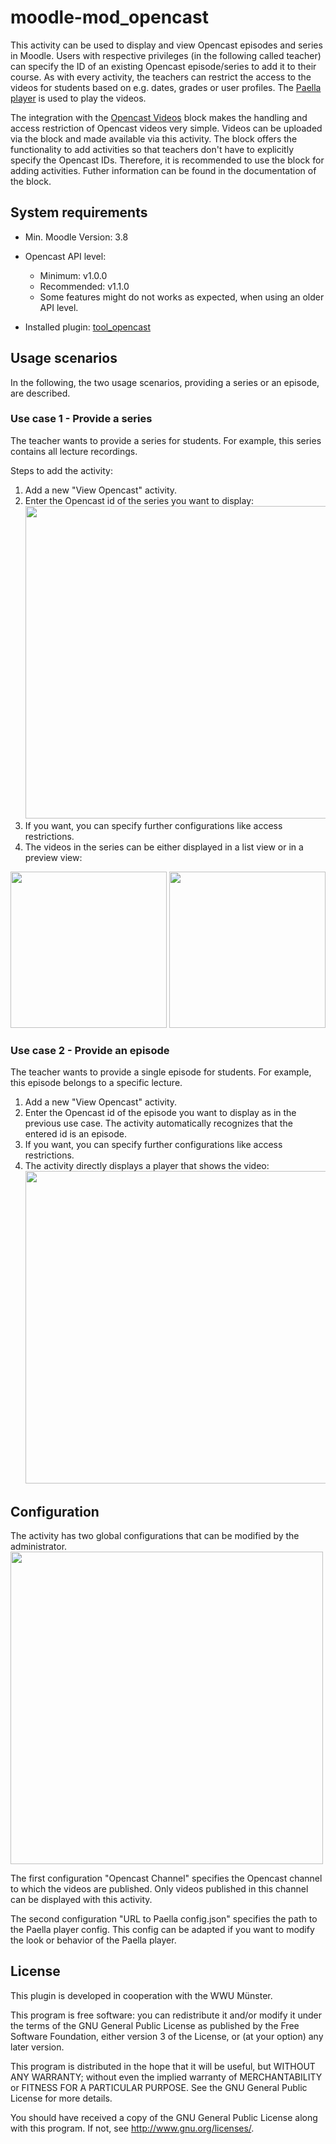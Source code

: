 moodle-mod_opencast
=====================
This activity can be used to display and view Opencast episodes and series in Moodle.
Users with respective privileges (in the following called teacher) can specify the ID of an existing Opencast 
episode/series to add it to their course. As with every activity, the teachers can restrict the access to the videos for students based on e.g. dates, grades or user profiles.
The <a href="https://github.com/polimediaupv/paella">Paella player</a> is used to play the videos.

The integration with the <a href="https://moodle.org/plugins/block_opencast">Opencast Videos</a> block makes the handling and access restriction of Opencast videos very simple. 
Videos can be uploaded via the block and made available via this activity. 
The block offers the functionality to add activities so that teachers don't have to explicitly specify the Opencast IDs.
Therefore, it is recommended to use the block for adding activities. Futher information can be found in the documentation of the block.

System requirements
------------------

* Min. Moodle Version: 3.8
* Opencast API level:
    * Minimum: v1.0.0
    * Recommended: v1.1.0
    * Some features might do not works as expected, when using an older API level.

* Installed plugin: <a href="https://github.com/unirz-tu-ilmenau/moodle-tool_opencast">tool_opencast</a>

Usage scenarios
---------------
In the following, the two usage scenarios, providing a series or an episode, are described.

### Use case 1 - Provide a series ###
The teacher wants to provide a series for students. For example, this series contains all lecture recordings.

Steps to add the activity:
1. Add a new "View Opencast" activity. 
2. Enter the Opencast id of the series you want to display:</br>
<img src="https://user-images.githubusercontent.com/28386141/115252656-f5891700-a12b-11eb-8e9e-d6deee434439.png" width="500"></br>
3. If you want, you can specify further configurations like access restrictions.
4. The videos in the series can be either displayed in a list view or in a preview view:</br>
<img src="https://user-images.githubusercontent.com/28386141/115258489-523b0080-a131-11eb-9ac1-0819c9aee5a4.png" width="250">
<img src="https://user-images.githubusercontent.com/28386141/115258708-857d8f80-a131-11eb-81a4-4bdbc295f45e.png" width="250">


### Use case 2 - Provide an episode ###
The teacher wants to provide a single episode for students. For example, this episode belongs to a specific lecture.
1. Add a new "View Opencast" activity.
2. Enter the Opencast id of the episode you want to display as in the previous use case. The activity automatically recognizes that the entered id is an episode.
3. If you want, you can specify further configurations like access restrictions.
4. The activity directly displays a player that shows the video:</br>
<img src="https://user-images.githubusercontent.com/28386141/115257347-4b5fbe00-a130-11eb-92b6-b3bd2f832972.png" width="500"></br>

Configuration
-------------
The activity has two global configurations that can be modified by the administrator.
<img src="https://user-images.githubusercontent.com/28386141/115256354-6f6ecf80-a12f-11eb-8750-d5a8442d8403.png" width="500"></br>

The first configuration "Opencast Channel" specifies the Opencast channel to which the videos are published. Only videos published in this channel can be displayed with this activity.

The second configuration "URL to Paella config.json" specifies the path to the Paella player config. This config can be adapted if you want to modify the look or behavior of the Paella player.




## License ##

This plugin is developed in cooperation with the WWU Münster.

This program is free software: you can redistribute it and/or modify it under
the terms of the GNU General Public License as published by the Free Software
Foundation, either version 3 of the License, or (at your option) any later
version.

This program is distributed in the hope that it will be useful, but WITHOUT ANY
WARRANTY; without even the implied warranty of MERCHANTABILITY or FITNESS FOR A
PARTICULAR PURPOSE.  See the GNU General Public License for more details.

You should have received a copy of the GNU General Public License along with
this program.  If not, see <http://www.gnu.org/licenses/>.
